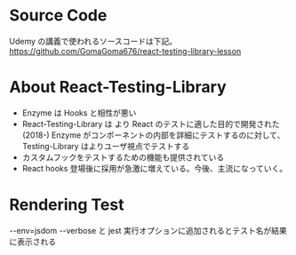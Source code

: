 # Source Code

Udemy の講義で使われるソースコードは下記。
https://github.com/GomaGoma676/react-testing-library-lesson

# About React-Testing-Library

- Enzyme は Hooks と相性が悪い
- React-Testing-Library は より React のテストに適した目的で開発された(2018-)
  Enzyme がコンポーネントの内部を詳細にテストするのに対して、Testing-Library はよりユーザ視点でテストする
- カスタムフックをテストするための機能も提供されている
- React hooks 登場後に採用が急激に増えている。今後、主流になっていく。

# Rendering Test

--env=jsdom --verbose と jest 実行オプションに追加されるとテスト名が結果に表示される
